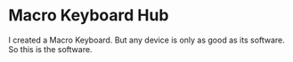 
# Macro Keyboard Hub

I created a Macro Keyboard. But any device is only as good as its software. So this is the software.